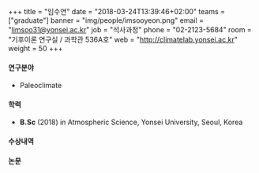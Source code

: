 +++
title = "임수연"
date = "2018-03-24T13:39:46+02:00"
teams = ["graduate"]
banner = "img/people/imsooyeon.png"
email = "limsoo31@yonsei.ac.kr"
job = "석사과정"
phone = "02-2123-5684"
room = "기후이론 연구실 / 과학관 536A호"
web = "http://climatelab.yonsei.ac.kr"
weight = 50
+++

#### 연구분야
+ Paleoclimate

#### 학력
 + **B.Sc** (2018) in Atmospheric Science, Yonsei University, Seoul, Korea

#### 수상내역


#### 논문
